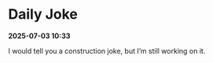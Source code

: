 # Daily Joke

**2025-07-03 10:33**

I would tell you a construction joke, but I’m still working on it.
